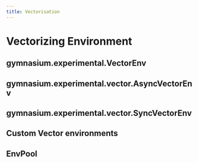 ```yaml
---
title: Vectorisation
---
```


# Vectorizing Environment

## gymnasium.experimental.VectorEnv

## gymnasium.experimental.vector.AsyncVectorEnv

## gymnasium.experimental.vector.SyncVectorEnv

## Custom Vector environments

## EnvPool
